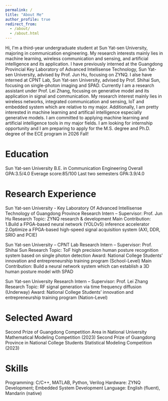 ```yaml
---
permalink: /
title: "About Me"
author_profile: true
redirect_from: 
  - /about/
  - /about.html
---
```




Hi, I'm a third-year undergraduate student at Sun Yat-sen University, majoring in communication engineering. My research interests mainly lies in machine learning, wireless communication and sensing, and artificial intelligence and its application. I have previously interned at the Guangdong Provincial Key Laboratory of Advanced Intellisense Technology, Sun Yat-sen University, advised by Prof. Jun Hu, focusing on ZYNQ. I alse have interned at CPNT Lab, Sun Yat-sen University, advised by Prof. Shihai Sun, focusing on single-photon imaging and SPAD. Currently I am a research assistant under Prof. Lei Zhang, focusing on generative model and its application in signal and communication.
My research interest mainly lies in wireless networks, integrated communication and sensing, IoT and embedded system which are relative to my major. Additionally, I am pretty interested in machine learning and artificail intelligence especially generative models. I am committed to applying machine learning and artificial intelligence tools in my major fields.
I am looking for internship opportunity and I am preparing to apply for the M.S. degree and Ph.D. degree of the ECE program in 2026 Fall!

Education
======
Sun Yat-sen University
B.E. in Communication Engineering
Overall GPA:3.5/4.0 
Everage score:85/100 
Last two semesters GPA:3.9/4.0

Research Experience
======
Sun Yat-sen University - Key Laboratory Of Advanced Intellisense Technology of Guangdong Province
Research Intern – Supervisor: Prof. Jun Hu 
Research Topic: ZYNQ research & development
Main Contribution: 
1.Build a FPGA-based neural network (YOLOv5) inference accelerator
2.Optimize a FPGA-based high-speed signal acquisition system (AXI, DDR, SRIO and PCIE)

Sun Yat-sen University – CPNT Lab
Research Intern – Supervisor: Prof. Shihai Sun
Research Topic: ToF high precision human posture recognition system based on single photon detection
Award: National College Students’ innovation and entrepreneurship training program (School-Level)
Main Contribution: Build a neural network system which can establish a 3D human posture model with SPAD

Sun Yat-sen University
Research Intern – Supervisor: Prof. Lei Zhang
Research Topic: RF signal generation via time frequency diffusion (Underway)
Award: National College Students’ innovation and entrepreneurship training program (Nation-Level)

Selected Award
======
Second Prize of Guangdong Competition Area in National University Mathematical Modeling Competition (2023)
Second Prize of Guangdong Province in National College Students Statistical Modeling Competition (2023)

Skills
======
Programming: C/C++, MATLAB, Python, Verilog
Hardware: ZYNQ Development; Embedded System Development 
Language: English (fluent), Mandarin (native)